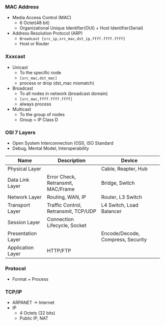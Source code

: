 
### MAC Address
* Media Access Control (MAC)
	* 6 Octet(48 bit)
	* Organizational Unique Identifier(OUI) + Host Identifier(Serial)
* Address Resolution Protocol (ARP)
	* `Broadcast [src_ip,src_mac,dst_ip,ffff.ffff.ffff]`
	* Host or Router
### Xxxcast
* Unicast
	* To the specific node
	* `[src_mac,dst_mac]`
	* process or drop (dst_mac mismatch)
* Broadcast
	* To all nodes in network (broadcast domain)
	* `[src_mac,ffff.ffff.ffff]`
	* always process
* Multicast
	* To the group of nodes
	* Group = IP Class D
### OSI 7 Layers
* Open System Interconnection (OSI), ISO Standard
* Debug, Mental Model, Interoperability

| Name               | Description                          | Device                            |
| ------------------ | ------------------------------------ | --------------------------------- |
| Physical Layer     |                                      | Cable, Reapter, Hub               |
| Data Link Layer    | Error Check, Retransmit, MAC/Frame   | Bridge, Switch                    |
| Network Layer      | Routing, WAN, IP                     | Router, L3 Switch                 |
| Transport Layer    | Traffic Control, Retransmit, TCP/UDP | L4 Switch, Load Balancer          |
| Session Layer      | Connection Lifecycle, Socket         |                                   |
| Presentation Layer |                                      | Encode/Decode, Compress, Security |
| Application Layer  | HTTP/FTP                             |                                   |
### Protocol
* Format + Process
### TCP/IP
* ARPANET -> Internet
* IP
	* 4 Octets (32 bits)
	* Public IP, NAT